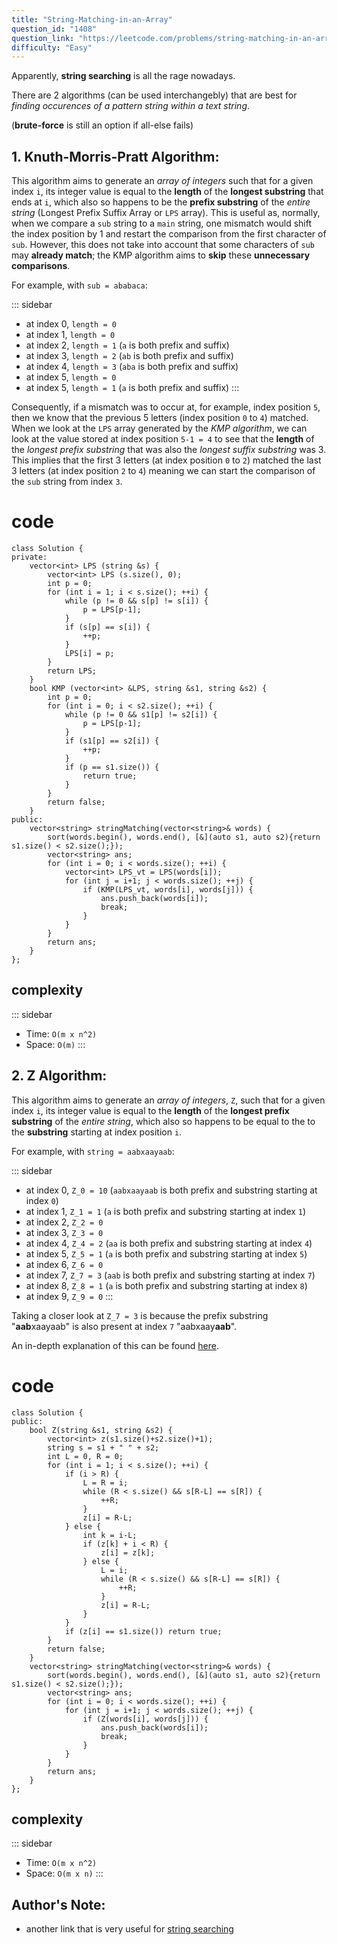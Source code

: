 ```yaml
---
title: "String-Matching-in-an-Array"
question_id: "1408"
question_link: "https://leetcode.com/problems/string-matching-in-an-array/"
difficulty: "Easy"
---
```


Apparently, **string searching** is all the rage nowadays.

There are 2 algorithms (can be used interchangebly) that are best for *finding occurences of a pattern string within a text string*.

(**brute-force** is still an option if all-else fails)

## 1. Knuth-Morris-Pratt Algorithm<span>:</span>

This algorithm aims to generate an *array of integers* such that for a given index `i`,
its integer value is equal to the **length** of the **longest substring** that ends at `i`,
which also so happens to be the **prefix substring** of the *entire string* (Longest Prefix Suffix Array or `LPS` array).
This is useful as, normally, when we compare a `sub` string to a `main` string, one mismatch would shift the index position by 1 and restart the comparison from the first character of `sub`.
However, this does not take into account that some characters of `sub` may **already match**; 
the KMP algorithm aims to **skip** these **unnecessary comparisons**. 

For example, with `sub = ababaca`:

::: sidebar
- at index 0, `length = 0`
- at index 1, `length = 0`
- at index 2, `length = 1` (`a` is both prefix and suffix)
- at index 3, `length = 2` (`ab` is both prefix and suffix)
- at index 4, `length = 3` (`aba` is both prefix and suffix)
- at index 5, `length = 0` 
- at index 5, `length = 1` (`a` is both prefix and suffix) 
:::

Consequently, if a mismatch was to occur at, for example, index position `5`,
then we know that the previous 5 letters (index position `0` to `4`) matched.
When we look at the `LPS` array generated by the *KMP algorithm*,
we can look at the value stored at index position `5-1 = 4` to see that the **length** of the *longest prefix substring* that was also the *longest suffix substring* was 3.
This implies that the first 3 letters (at index position `0` to `2`) matched the last 3 letters (at index position `2` to `4`)
meaning we can start the comparison of the `sub` string from index `3`.

# cod<span>e</span>

``` {.cpp}
class Solution {
private:
    vector<int> LPS (string &s) {
        vector<int> LPS (s.size(), 0);
        int p = 0;
        for (int i = 1; i < s.size(); ++i) {
            while (p != 0 && s[p] != s[i]) {
                p = LPS[p-1];
            }
            if (s[p] == s[i]) {
                ++p;
            } 
            LPS[i] = p;
        }
        return LPS;
    }
    bool KMP (vector<int> &LPS, string &s1, string &s2) {
        int p = 0;
        for (int i = 0; i < s2.size(); ++i) {
            while (p != 0 && s1[p] != s2[i]) {
                p = LPS[p-1];
            }
            if (s1[p] == s2[i]) {
                ++p;
            }
            if (p == s1.size()) {
                return true;
            }
        }
        return false;
    }
public:
    vector<string> stringMatching(vector<string>& words) {
        sort(words.begin(), words.end(), [&](auto s1, auto s2){return s1.size() < s2.size();});
        vector<string> ans;
        for (int i = 0; i < words.size(); ++i) {
            vector<int> LPS_vt = LPS(words[i]);
            for (int j = i+1; j < words.size(); ++j) {
                if (KMP(LPS_vt, words[i], words[j])) {
                    ans.push_back(words[i]);
                    break;
                }
            }
        }
        return ans;
    }
};
```

## complexit<span>y</span>

::: sidebar
- Time: `O(m x n^2)`
- Space: `O(m)`
:::

## 2. Z Algorithm:

This algorithm aims to generate an *array of integers*, `Z`, such that for a given index `i`,
its integer value is equal to the **length** of the **longest prefix substring** of the *entire string*,
which also so happens to be equal to the to the **substring** starting at index position `i`.

For example, with `string = aabxaayaab`:

::: sidebar
- at index 0, `Z_0 = 10` (`aabxaayaab` is both prefix and substring starting at index `0`)
- at index 1, `Z_1 = 1` (`a` is both prefix and substring starting at index `1`)
- at index 2, `Z_2 = 0`
- at index 3, `Z_3 = 0`
- at index 4, `Z_4 = 2` (`aa` is both prefix and substring starting at index `4`)
- at index 5, `Z_5 = 1` (`a` is both prefix and substring starting at index `5`)
- at index 6, `Z_6 = 0`
- at index 7, `Z_7 = 3` (`aab` is both prefix and substring starting at index `7`)
- at index 8, `Z_8 = 1` (`a` is both prefix and substring starting at index `8`)
- at index 9, `Z_9 = 0`
:::

Taking a closer look at `Z_7 = 3` is because the prefix substring "**aab**xaayaab" is also present at index `7` "aabxaay**aab**".

An in-depth explanation of this can be found [here](https://codeforces.com/blog/entry/3107).

# cod<span>e</span>

``` {.cpp}
class Solution {
public:
    bool Z(string &s1, string &s2) {
        vector<int> z(s1.size()+s2.size()+1);
        string s = s1 + " " + s2;
        int L = 0, R = 0;
        for (int i = 1; i < s.size(); ++i) {
            if (i > R) {
                L = R = i;
                while (R < s.size() && s[R-L] == s[R]) {
                    ++R;
                }
                z[i] = R-L;
            } else {
                int k = i-L;
                if (z[k] + i < R) {
                    z[i] = z[k];
                } else {
                    L = i;
                    while (R < s.size() && s[R-L] == s[R]) {
                        ++R;
                    }
                    z[i] = R-L;
                }
            }
            if (z[i] == s1.size()) return true;
        }
        return false;
    }
    vector<string> stringMatching(vector<string>& words) {
        sort(words.begin(), words.end(), [&](auto s1, auto s2){return s1.size() < s2.size();});
        vector<string> ans;
        for (int i = 0; i < words.size(); ++i) {
            for (int j = i+1; j < words.size(); ++j) {
                if (Z(words[i], words[j])) {
                    ans.push_back(words[i]);
                    break;
                }
            }
        }
        return ans;
    }
};
```

## complexit<span>y</span>

::: sidebar
 - Time: `O(m x n^2)`
 - Space: `O(m x n)`
:::

## Author's Note<span>:</span>
- another link that is very useful for [string searching](https://usaco.guide/adv/string-search?lang=cpp)
